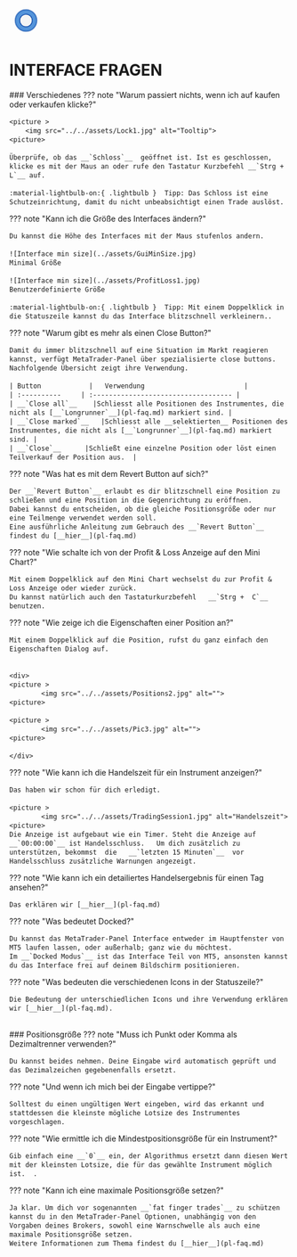 
<a href="../.." title="MetaTrader-Panel" aria-label="MetaTrader-Panel">
<svg class="mobile_only" width="60" height="60" viewbox="0 0 40 40" xmlns="http://www.w3.org/2000/svg">
  <circle cx="20" cy="20" fill="none" r="12" stroke="#1750AC" stroke-width="3">
	<animate attributeName="r" from="8" to="20" dur="1.5s" begin="0s" repeatCount="indefinite"/>
	<animate attributeName="opacity" from="1" to="0" dur="1.5s" begin="0s" repeatCount="indefinite"/>
  </circle>
  <circle cx="20" cy="20" fill="#3373C4" r="13"/>
  <circle cx="20" cy="20" fill="#5494DA" r="12"/>
  <circle cx="20" cy="20" fill="#1750AC" r="8"/>
  <circle cx="20" cy="20" fill="#F5F5F5" r="7"/>
</svg>
</a>

# INTERFACE FRAGEN 
<p id="com-faq"></p>
### Verschiedenes	 	 
??? note "Warum passiert nichts, wenn ich auf kaufen oder verkaufen klicke?" 

	
	<picture >
		<img src="../../assets/Lock1.jpg" alt="Tooltip">
    <picture>  
	
	Überprüfe, ob das __`Schloss`__  geöffnet ist. Ist es geschlossen, klicke es mit der Maus an oder rufe den Tastatur Kurzbefehl __`Strg + L`__ auf.  
	
	:material-lightbulb-on:{ .lightbulb }  Tipp: Das Schloss ist eine Schutzeinrichtung, damit du nicht unbeabsichtigt einen Trade auslöst.
	
??? note "Kann ich die Größe des Interfaces ändern?"
	
	Du kannst die Höhe des Interfaces mit der Maus stufenlos andern. 
	
    ![Interface min size](../assets/GuiMinSize.jpg)  
	Minimal Größe  
	
	![Interface min size](../assets/ProfitLoss1.jpg)  
	Benutzerdefinierte Größe 
	 
	:material-lightbulb-on:{ .lightbulb }  Tipp: Mit einem Doppelklick in die Statuszeile kannst du das Interface blitzschnell verkleinern..
	
??? note "Warum gibt es mehr als einen Close Button?"

	Damit du immer blitzschnell auf eine Situation im Markt reagieren kannst, verfügt MetaTrader-Panel über spezialisierte close buttons.
	Nachfolgende Übersicht zeigt ihre Verwendung.
	
    | Button            |   Verwendung                         |
	| :----------     | :----------------------------------- |
	| __`Close all`__    |Schliesst alle Positionen des Instrumentes, die nicht als [__`Longrunner`__](pl-faq.md) markiert sind. |
	| __`Close marked`__   |Schliesst alle __selektierten__ Positionen des Instrumentes, die nicht als [__`Longrunner`__](pl-faq.md) markiert sind. |
	| __`Close`__      |Schließt eine einzelne Position oder löst einen Teilverkauf der Position aus.  |
	 

??? note "Was hat es mit dem Revert Button auf sich?"
	
    Der __`Revert Button`__ erlaubt es dir blitzschnell eine Position zu schließen und eine Position in die Gegenrichtung zu eröffnen.
	Dabei kannst du entscheiden, ob die gleiche Positionsgröße oder nur eine Teilmenge verwendet werden soll. 
	Eine ausführliche Anleitung zum Gebrauch des __`Revert Button`__ findest du [__hier__](pl-faq.md)

	
??? note "Wie schalte ich von der Profit & Loss Anzeige auf den Mini Chart?"

    Mit einem Doppelklick auf den Mini Chart wechselst du zur Profit & Loss Anzeige oder wieder zurück.
	Du kannst natürlich auch den Tastaturkurzbefehl   __`Strg +  C`__  benutzen.
	
??? note "Wie zeige ich die Eigenschaften einer Position an?"

	Mit einem Doppelklick auf die Position, rufst du ganz einfach den Eigenschaften Dialog auf.  
	

	<div>
	<picture >
            <img src="../../assets/Positions2.jpg" alt="">
    <picture>  

	<picture >
            <img src="../../assets/Pic3.jpg" alt="">
    <picture>
		  
	</div>
	
??? note "Wie kann ich die Handelszeit für ein Instrument anzeigen?"

	Das haben wir schon für dich erledigt.
	
	<picture >
            <img src="../../assets/TradingSession1.jpg" alt="Handelszeit">
    <picture>   
	Die Anzeige ist aufgebaut wie ein Timer. Steht die Anzeige auf __`00:00:00`__ ist Handelsschluss.	Um dich zusätzlich zu unterstützen, bekommst  die   __`letzten 15 Minuten`__  vor Handelsschluss zusätzliche Warnungen angezeigt.

		  

	
??? note "Wie kann ich ein detailiertes Handelsergebnis für einen Tag ansehen?"

    Das erklären wir [__hier__](pl-faq.md)		
	
??? note "Was bedeutet Docked?"

    Du kannst das MetaTrader-Panel Interface entweder im Hauptfenster von MT5 laufen lassen, oder außerhalb; ganz wie du möchtest.
	Im __`Docked Modus`__ ist das Interface Teil von MT5, ansonsten kannst du das Interface frei auf deinem Bildschirm positionieren.

??? note "Was bedeuten die verschiedenen Icons in der Statuszeile?"

    Die Bedeutung der unterschiedlichen Icons und ihre Verwendung erklären wir [__hier__](pl-faq.md).

<br>
### Positionsgröße	 	 
??? note "Muss ich Punkt oder Komma als Dezimaltrenner verwenden?"

    Du kannst beides nehmen. Deine Eingabe wird automatisch geprüft und das Dezimalzeichen gegebenenfalls ersetzt.

??? note "Und wenn ich mich bei der Eingabe vertippe?"

    Solltest du einen ungültigen Wert eingeben, wird das erkannt und stattdessen die kleinste mögliche Lotsize des Instrumentes vorgeschlagen.	 

??? note "Wie ermittle ich die Mindestpositionsgröße für ein Instrument?"

    Gib einfach eine __`0`__ ein, der Algorithmus ersetzt dann diesen Wert mit der kleinsten Lotsize, die für das gewählte Instrument möglich ist.	.	 
	 	 

??? note "Kann ich eine maximale Positionsgröße setzen?"

    Ja klar. Um dich vor sogenannten __`fat finger trades`__ zu schützen kannst du in den MetaTrader-Panel Optionen, unabhängig von den Vorgaben deines Brokers, sowohl eine Warnschwelle als auch eine maximale Positionsgröße setzen.
	Weitere Informationen zum Thema findest du [__hier__](pl-faq.md)

<br>

<br>
<br>	
<br>
<br>
<br>
